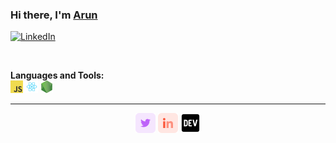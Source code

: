 ### Hi there, I'm [Arun](https://akrp.in) 
<p>
<a href="https://www.linkedin.com/in/arunkumarpalaniappan"><img src="https://img.shields.io/badge/LinkedIn--_.svg?style=social&logo=linkedin" alt="LinkedIn"></a>
</p>
<br />

**Languages and Tools:**  
<code><img height="20" src="https://raw.githubusercontent.com/github/explore/80688e429a7d4ef2fca1e82350fe8e3517d3494d/topics/javascript/javascript.png"></code>
<code><img height="20" src="https://raw.githubusercontent.com/github/explore/80688e429a7d4ef2fca1e82350fe8e3517d3494d/topics/react/react.png"></code>
<code><img height="20" src="https://raw.githubusercontent.com/github/explore/80688e429a7d4ef2fca1e82350fe8e3517d3494d/topics/nodejs/nodejs.png"></code>

<!-- ## My GitHub Stats

![My github stats](https://github-readme-stats.vercel.app/api?username=arunkumarpalaniappan&show_icons=true)
 -->
<hr>
<p align="center">
  <p align="center">
    <a href="https://twitter.com/imakrp" alt="Twitter"><img src="https://github.com/imjoseangel/imjoseangel/blob/master/images/twitter.png"></a>
    <a href="https://www.linkedin.com/in/arunkumarpalaniappan/" alt="Linkedin"><img src="https://github.com/imjoseangel/imjoseangel/blob/master/images/linkedin.png"></a>
    <a href="https://dev.to/arunkumarpalaniappan" alt="Dev"><img src="https://github.com/imjoseangel/imjoseangel/blob/master/images/dev.png"></a>
  </p>
</p>
